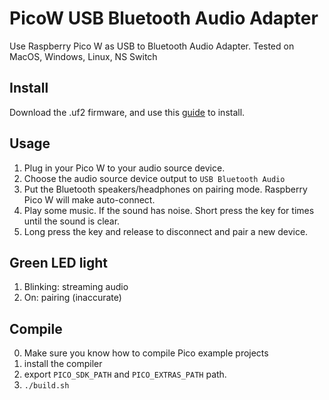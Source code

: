# PicoW USB Bluetooth Audio Adapter
Use Raspberry Pico W as USB to Bluetooth Audio Adapter. Tested on MacOS, Windows, Linux, NS Switch

## Install 
Download the .uf2 firmware, and use this [guide](https://www.okdo.com/getting-started/get-started-with-raspberry-pi-pico/) to install.

## Usage
1. Plug in your Pico W to your audio source device. 
2. Choose the audio source device output to `USB Bluetooth Audio`
3. Put the Bluetooth speakers/headphones on pairing mode. Raspberry Pico W will make auto-connect.
4. Play some music. If the sound has noise. Short press the key for times until the sound is clear.
5. Long press the key and release to disconnect and pair a new device.

## Green LED light
1. Blinking: streaming audio
2. On: pairing (inaccurate)

## Compile
0. Make sure you know how to compile Pico example projects
1. install the compiler 
2. export `PICO_SDK_PATH` and `PICO_EXTRAS_PATH` path.
3. `./build.sh`
